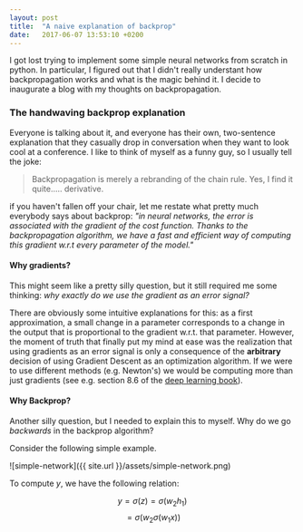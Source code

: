 ```yaml
---
layout: post
title:  "A naive explanation of backprop"
date:   2017-06-07 13:53:10 +0200
---
```


I got lost trying to implement some simple neural networks from scratch in python.
In particular, I figured out that I didn't really understant how backpropagation works and what is the magic behind it.
I decide to inaugurate a blog with my thoughts on backpropagation.

### The handwaving backprop explanation

Everyone is talking about it, and everyone has their own, two-sentence explanation that they casually drop in conversation when they want to look cool at a conference.
I like to think of myself as a funny guy, so I usually tell the joke:

> Backpropagation is merely a rebranding of the chain rule. Yes, I find it quite..... derivative.

if you haven't fallen off your chair, let me restate what pretty much everybody says about backprop: *"in neural networks, the error is associated with the gradient of the cost function. Thanks to the backpropagation algorithm, we have a fast and efficient way of computing this gradient w.r.t every parameter of the model."*

#### Why gradients?

This might seem like a pretty silly question, but it still required me some thinking: *why exactly do we use the gradient as an error signal?*

There are obviously some intuitive explanations for this: as a first approximation, a small change in a parameter corresponds to a change in the output that is proportional to the gradient w.r.t. that parameter.
However, the moment of truth that finally put my mind at ease was the realization that using gradients as an error signal is only a consequence of the **arbitrary** decision of using Gradient Descent as an optimization algorithm.
If we were to use different methods (e.g. Newton's) we would be computing more than just gradients (see e.g. section 8.6 of the [deep learning book](http://www.deeplearningbook.org/)).

#### Why **Back**prop?

Another silly question, but I needed to explain this to myself.
Why do we go *backwards* in the backprop algorithm?

Consider the following simple example.

![simple-network]({{ site.url }}/assets/simple-network.png)

To compute $y$, we have the following relation:

$$ y = \sigma(z) = \sigma( w_2 h_1 ) $$
$$   = \sigma( w_2 \sigma( w_1 x ) ) $$

